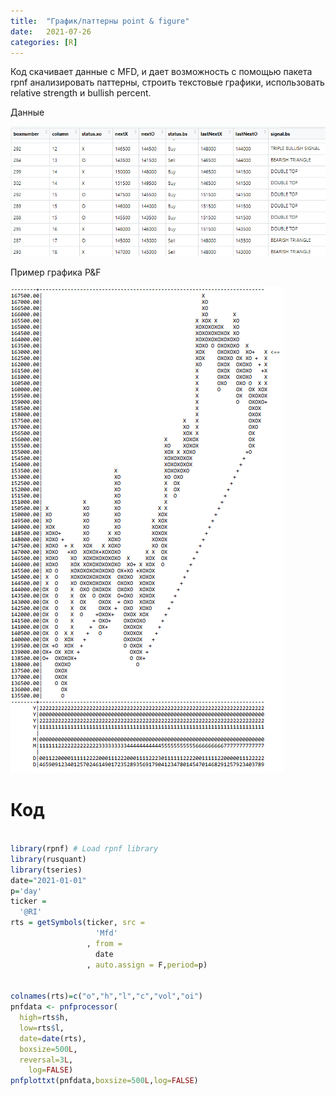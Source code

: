 ```yaml
---
title:  "График/паттерны point & figure"
date:   2021-07-26
categories: [R]
---
```



Код скачивает данные с MFD, и дает возможность c помощью пакета rpnf анализировать паттерны, строить текстовые графики, использовать relative strength и bullish percent.


Данные

<img src="/images/pnf2.png" alt="">

Пример графика P&F 

<img src="/images/pnf.png" alt="">

# Код

```r

library(rpnf) # Load rpnf library
library(rusquant)
library(tseries)
date="2021-01-01"
p='day'
ticker =
  '@RI'
rts = getSymbols(ticker, src =
                   'Mfd'
                 , from =
                   date
                 , auto.assign = F,period=p)


colnames(rts)=c("o","h","l","c","vol","oi")
pnfdata <- pnfprocessor(
  high=rts$h,
  low=rts$l,
  date=date(rts),
  boxsize=500L,
  reversal=3L,
    log=FALSE)  
pnfplottxt(pnfdata,boxsize=500L,log=FALSE)

```



